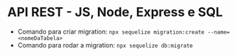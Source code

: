 # API REST - JS, Node, Express e SQL

- Comando para criar migration: `npx sequelize migration:create --name=<nomeDaTabela>`
- Comando para rodar a migration: `npx sequelize db:migrate`
